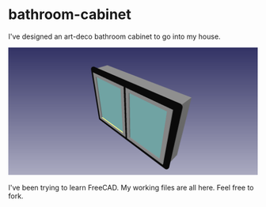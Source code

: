 # bathroom-cabinet
I've designed an art-deco bathroom cabinet to go into my house.

![alt tag](https://raw.githubusercontent.com/alicraigmile/bathroom-cabinet/master/Images/Cabinet.png)

I've been trying to learn FreeCAD. My working files are all here. Feel free to fork. 
